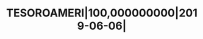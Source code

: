 ---
layout: asset
title: TESOROAMERI|100,000000000|2019-06-06|                       
isin: US912796RS03
---